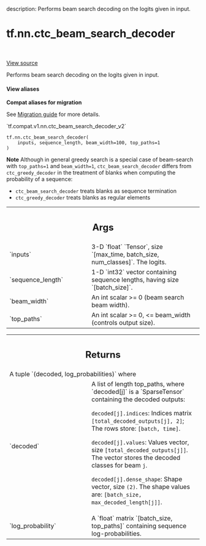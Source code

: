description: Performs beam search decoding on the logits given in input.

<div itemscope itemtype="http://developers.google.com/ReferenceObject">
<meta itemprop="name" content="tf.nn.ctc_beam_search_decoder" />
<meta itemprop="path" content="Stable" />
</div>

# tf.nn.ctc_beam_search_decoder

<!-- Insert buttons and diff -->

<table class="tfo-notebook-buttons tfo-api nocontent" align="left">

</table>

<a target="_blank" class="external" href="/code/stable/tensorflow/python/ops/ctc_ops.py">View source</a>



Performs beam search decoding on the logits given in input.


<section class="expandable">
  <h4 class="showalways">View aliases</h4>
  <p>
<b>Compat aliases for migration</b>
<p>See
<a href="https://www.tensorflow.org/guide/migrate">Migration guide</a> for
more details.</p>
<p>`tf.compat.v1.nn.ctc_beam_search_decoder_v2`</p>
</p>
</section>

<pre class="devsite-click-to-copy prettyprint lang-py tfo-signature-link">
<code>tf.nn.ctc_beam_search_decoder(
    inputs, sequence_length, beam_width=100, top_paths=1
)
</code></pre>



<!-- Placeholder for "Used in" -->

**Note** Although in general greedy search is a special case of beam-search
with `top_paths=1` and `beam_width=1`, `ctc_beam_search_decoder` differs
from `ctc_greedy_decoder` in the treatment of blanks when computing the
probability of a sequence:
  - `ctc_beam_search_decoder` treats blanks as sequence termination
  - `ctc_greedy_decoder` treats blanks as regular elements

<!-- Tabular view -->
 <table class="responsive fixed orange">
<colgroup><col width="214px"><col></colgroup>
<tr><th colspan="2"><h2 class="add-link">Args</h2></th></tr>

<tr>
<td>
`inputs`<a id="inputs"></a>
</td>
<td>
3-D `float` `Tensor`, size `[max_time, batch_size, num_classes]`.
The logits.
</td>
</tr><tr>
<td>
`sequence_length`<a id="sequence_length"></a>
</td>
<td>
1-D `int32` vector containing sequence lengths, having size
`[batch_size]`.
</td>
</tr><tr>
<td>
`beam_width`<a id="beam_width"></a>
</td>
<td>
An int scalar >= 0 (beam search beam width).
</td>
</tr><tr>
<td>
`top_paths`<a id="top_paths"></a>
</td>
<td>
An int scalar >= 0, <= beam_width (controls output size).
</td>
</tr>
</table>



<!-- Tabular view -->
 <table class="responsive fixed orange">
<colgroup><col width="214px"><col></colgroup>
<tr><th colspan="2"><h2 class="add-link">Returns</h2></th></tr>
<tr class="alt">
<td colspan="2">
A tuple `(decoded, log_probabilities)` where
</td>
</tr>
<tr>
<td>
`decoded`<a id="decoded"></a>
</td>
<td>
A list of length top_paths, where `decoded[j]`
is a `SparseTensor` containing the decoded outputs:

`decoded[j].indices`: Indices matrix `[total_decoded_outputs[j], 2]`;
  The rows store: `[batch, time]`.

`decoded[j].values`: Values vector, size `[total_decoded_outputs[j]]`.
  The vector stores the decoded classes for beam `j`.

`decoded[j].dense_shape`: Shape vector, size `(2)`.
  The shape values are: `[batch_size, max_decoded_length[j]]`.
</td>
</tr><tr>
<td>
`log_probability`<a id="log_probability"></a>
</td>
<td>
A `float` matrix `[batch_size, top_paths]` containing
sequence log-probabilities.
</td>
</tr>
</table>

